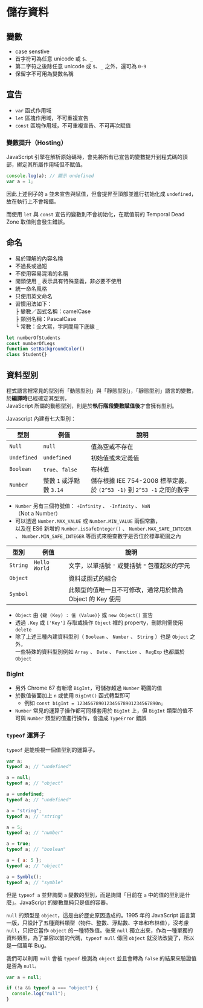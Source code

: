 # 儲存資料

## 變數

- case senstive
- 首字符可為任意 unicode 或 `$`、`_`
- 第二字符之後除任意 unicode 或 `$`、`_` 之外，還可為 `0-9`
- 保留字不可用為變數名稱

## 宣告

- `var` 函式作用域
- `let` 區塊作用域，不可重複宣告
- `const` 區塊作用域，不可重複宣告、不可再次賦值

### 變數提升（Hosting）

JavaScript 引擎在解析原始碼時，會先將所有已宣告的變數提升到程式碼的頂部，綁定其所屬作用域但不賦值。

```javascript
console.log(a); // 顯示 undefined
var a = 1;
```

因此上述例子的 `a` 並未宣告與賦值，但會提昇至頂部並進行初始化成 `undefined`，故在執行上不會報錯。

而使用 `let` 與 `const` 宣告的變數則不會初始化，在賦值前的 Temporal Dead Zone 取值則會發生錯誤。

## 命名

- 易於理解的內容名稱
- 不過長或過短
- 不使用容易混淆的名稱
- 開頭使用 `_` 表示具有特殊意義，非必要不使用
- 統一命名風格
- 只使用英文命名
- 習慣用法如下：<br>
  ├ 變數／函式名稱：camelCase<br>
  ├ 類別名稱：PascalCase<br>
  └ 常數：全大寫，字詞間用下底線 `_`

```javascript
let numberOfStudents
const numberOfLegs
function setBackgroundColor()
class Student{}
```

## 資料型別

程式語言裡常見的型別有「動態型別」與「靜態型別」，「靜態型別」語言的變數，於**編譯時**已經確定其型別，<br>
JavaScript 所屬的動態型別，則是於**執行階段變數賦值後**才會擁有型別。

Javascript 內建有七大型別：

| 型別        | 例值                     | 說明                                                                   |
| ----------- | ------------------------ | ---------------------------------------------------------------------- |
| `Null`      | `null`                   | 值為空或不存在                                                         |
| `Undefined` | `undefined`              | 初始值或未定義值                                                       |
| `Boolean`   | `true`、`false`          | 布林值                                                                 |
| `Number`    | 整數 `1` 或浮點數 `3.14` | 儲存根據 IEE 754-2008 標準定義，於 `(2^53 -1)` 到 `2^53 -1` 之間的數字 |

- `Number` 另有三個符號值： `+Infinity` 、 `-Infinity` 、 `NaN` （Not a Number）
- 可以透過 `Number.MAX_VALUE` 或 `Number.MIN_VALUE` 兩個常數，<br />
  以及在 ES6 新增的 `Number.isSafeInteger()` 、 `Number.MAX_SAFE_INTEGER` 、 `Number.MIN_SAFE_INTEGER` 等函式來檢查數字是否位於標準範圍之內

| 型別     | 例值          | 說明                                                      |
| -------- | ------------- | --------------------------------------------------------- |
| `String` | `Hello World` | 文字，以單括號 `'` 或雙括號 `"` 包覆起來的字元            |
| `Object` |               | 資料或函式的組合                                          |
| `Symbol` |               | 此類型的值唯一且不可修改，通常用於做為 Object 的 Key 使用 |

- `Object` 由 `{鍵 (Key) : 值 (Value)}` 或 `new Object()` 宣告
- 透過 `.Key` 或 `['Key']` 存取或操作 `Object` 裡的 property，刪除則需使用 `delete`
- 除了上述三種內建資料型別（ `Boolean` 、 `Number` 、 `String` ）也是 `Object` 之外，<br />
  一些特殊的資料型別例如 `Array` 、 `Date` 、 `Function` 、 `RegExp` 也都屬於 `Object`

### BigInt

- 另外 Chrome 67 有新增 `BigInt`，可儲存超過 `Number` 範圍的值
- 於數值後面加上 `n` 或使用 `BigInt()` 函式轉型即可
  - 例如 `const bigInt = 123456789012345678901234567890n;`
- `Number` 常見的運算子操作都可同樣套用於 `BigInt` 上，但 `BigInt` 類型的值不可與 `Number` 類型的值進行操作，會造成 `TypeError` 錯誤

### `typeof` 運算子

`typeof` 是能檢視一個值型別的運算子。

```javascript
var a;
typeof a; // "undefined"

a = null;
typeof a; // "object"

a = undefined;
typeof a; // "undefined"

a = "string";
typeof a; // "string"

a = 5;
typeof a; // "number"

a = true;
typeof a; // "boolean"

a = { a: 5 };
typeof a; // "object"

a = Symble();
typeof a; // "symble"
```

但是 `typeof a` 並非詢問 `a` 變數的型別，而是詢問「目前在 `a` 中的值的型別是什麼」。JavaScript 的變數單純只是值的容器。

`null` 的類型是 `object`，這是由於歷史原因造成的。1995 年的 JavaScript 語言第一版，只設計了五種資料類型（物件、整數、浮點數、字串和布林值），沒考慮 `null`，只把它當作 `object` 的一種特殊值。後來 `null` 獨立出來，作為一種單獨的資料類型，為了兼容以前的代碼，`typeof null` 傳回 `object` 就沒法改變了，所以是一個萬年 Bug。

我們可以利用 `null` 會被 `typeof` 檢測為 `object` 並且會轉為 `false` 的結果來驗證值是否為 `null。`

```javascript
var a = null;

if (!a && typeof a === "object") {
  console.log("null");
}
```
